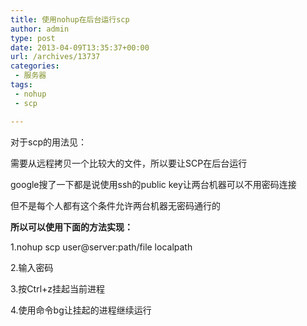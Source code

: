 ```yaml
---
title: 使用nohup在后台运行scp
author: admin
type: post
date: 2013-04-09T13:35:37+00:00
url: /archives/13737
categories:
 - 服务器
tags:
 - nohup
 - scp

---
```

对于scp的用法见：

需要从远程拷贝一个比较大的文件，所以要让SCP在后台运行

google搜了一下都是说使用ssh的public key让两台机器可以不用密码连接

但不是每个人都有这个条件允许两台机器无密码通行的

**所以可以使用下面的方法实现：**

1.nohup scp user@server:path/file localpath

2.输入密码

3.按Ctrl+z挂起当前进程

4.使用命令bg让挂起的进程继续运行